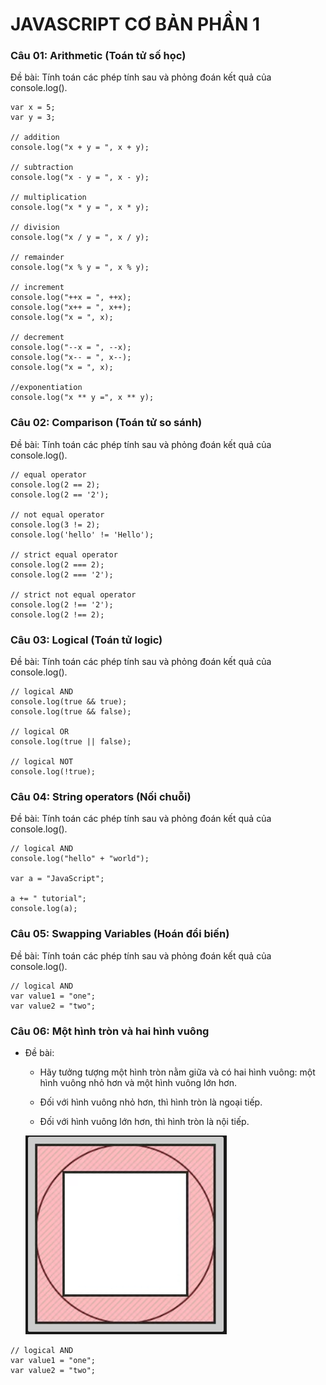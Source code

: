 # JAVASCRIPT CƠ BẢN PHẦN 1

### Câu 01: Arithmetic (Toán tử số học)

Đề bài: Tính toán các phép tính sau và phỏng đoán kết quả của console.log().

```
var x = 5;
var y = 3;

// addition
console.log("x + y = ", x + y);

// subtraction
console.log("x - y = ", x - y);

// multiplication
console.log("x * y = ", x * y);

// division
console.log("x / y = ", x / y);

// remainder
console.log("x % y = ", x % y);

// increment
console.log("++x = ", ++x);
console.log("x++ = ", x++);
console.log("x = ", x);

// decrement
console.log("--x = ", --x);
console.log("x-- = ", x--);
console.log("x = ", x);

//exponentiation
console.log("x ** y =", x ** y);
```

### Câu 02: Comparison (Toán tử so sánh)

Đề bài: Tính toán các phép tính sau và phỏng đoán kết quả của console.log().

```
// equal operator
console.log(2 == 2);
console.log(2 == '2');

// not equal operator
console.log(3 != 2);
console.log('hello' != 'Hello');

// strict equal operator
console.log(2 === 2);
console.log(2 === '2');

// strict not equal operator
console.log(2 !== '2');
console.log(2 !== 2);
```

### Câu 03: Logical (Toán tử logic) 

Đề bài: Tính toán các phép tính sau và phỏng đoán kết quả của console.log().

```
// logical AND
console.log(true && true);
console.log(true && false);

// logical OR
console.log(true || false);

// logical NOT
console.log(!true);
```

### Câu 04: String operators (Nối chuỗi)

Đề bài: Tính toán các phép tính sau và phỏng đoán kết quả của console.log().

```
// logical AND
console.log("hello" + "world");

var a = "JavaScript";

a += " tutorial";
console.log(a);
```

### Câu 05: Swapping Variables (Hoán đổi biến)

Đề bài: Tính toán các phép tính sau và phỏng đoán kết quả của console.log().

```
// logical AND
var value1 = "one";
var value2 = "two";
```

### Câu 06: Một hình tròn và hai hình vuông

- Đề bài:
    - Hãy tưởng tượng một hình tròn nằm giữa và có hai hình vuông: một hình vuông nhỏ hơn và một hình vuông lớn hơn.
    
    - Đối với hình vuông nhỏ hơn, thì hình tròn là ngoại tiếp.
    
    - Đối với hình vuông lớn hơn, thì hình tròn là nội tiếp.

    <img src="06.hinh-tron.PNG"> 
```
// logical AND
var value1 = "one";
var value2 = "two";
```